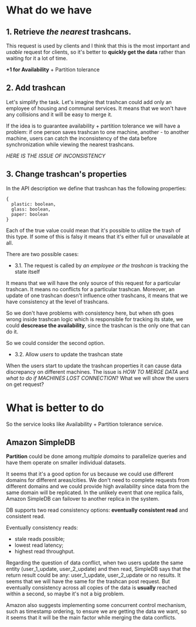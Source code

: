 # What do we have

## 1. Retrieve *the nearest* trashcans.

This request is used by clients and I think that this is the most important and _usable_ request for clients,
so it's better to __quickly get the data__ rather than waiting for it a lot of time.

__+1 for Availability__ + Partition tolerance

## 2. Add trashcan

Let's simplify the task. Let's imagine that trashcan could add only an employee of housing and communal services.
It means that we won't have any collisions and it will be easy to merge it.

If the idea is to guarantee availability + partition tolerance we will have a problem:
if one person saves trashcan to one machine, another - to another machine,
users can catch the inconsistency of the data before synchronization while viewing the nearest trashcans.

_HERE IS THE ISSUE OF INCONSISTENCY_

## 3. Change trashcan's properties

In the API description we define that trashcan has the following properties:

```
{
  plastic: boolean,
  glass: boolean,
  paper: boolean
}
```

Each of the true value could mean that it's possible to utilize the trash of this type. 
If some of this is falsy it means that it's either full or unavailable at all.

There are two possible  cases:

- 3.1. The request is called by _an employee or the trashcan_ is tracking the state itself

It means that we will have the only source of this request for a particular trashcan. It means no conflicts
for a particular trashcan. Moreover, an update of one trashcan doesn't influence other trashcans, 
it means that we have consistency at the level of trashcans.

So we don't have problems with consistency here, but when sth goes wrong inside trashcan logic
which is responsible for tracking its state, we could __descrease the availability__,
since the trashcan is the only one that can do it.

So we could consider the second option.

- 3.2. Allow _users_ to update the trashcan state

When the users start to update the trashcan properties it can cause data discrepancy on different machines. 
The issue is _HOW TO MERGE DATA_ and _what to do if MACHINES LOST CONNECTION_? What we will show the users on get request?


#  What is better to do


So the service looks like Availability + Partition tolerance service.

## Amazon SimpleDB

__Partition__ could be done among _multiple domains_ to parallelize queries and
have them operate on smaller individual datasets.

It seems that it's a good option for us because we could use different domains for different areas/cities.
We don't need to complete requests from different domains and we could provide high availability since
data from the same domain will be replicated. 
In the unlikely event that one replica fails, Amazon SimpleDB can failover to another replica in the system.


DB supports two read consistency options: __eventually consistent read__ and consistent read.

Eventually consistency reads:
- stale reads possible;
- lowest read latency;
- highest read throughput.

Regarding the question of data conflict, when two users update the same entity (user_1_update, user_2_update) and then read,
SimpleDB says that the return result could be any: user_1_update, user_2_update or no results. It seems that we will have the same for the trashcan
post request.
But eventually consistency across all copies of the data is __usually__ reached within a second, so maybe it's not a big problem.

Amazon also suggests implementing some concurrent control mechanism, such as timestamp ordering, to ensure we are getting the data we want, so it seems that it will be the main factor while merging the data conflicts.